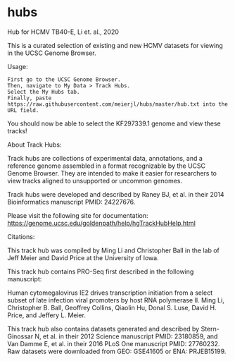 # hubs
Hub for HCMV TB40-E, Li et. al.,  2020 

This is a curated selection of existing and new HCMV datasets for viewing in the UCSC Genome Browser.

Usage:

    First go to the UCSC Genome Browser.
    Then, navigate to My Data > Track Hubs.
    Select the My Hubs tab.
    Finally, paste https://raw.githubusercontent.com/meierjl/hubs/master/hub.txt into the URL field.

You should now be able to select the KF297339.1 genome and view these tracks!

About Track Hubs:

Track hubs are collections of experimental data, annotations, and a reference genome assembled in a format recognizable by the UCSC Genome Browser. They are intended to make it easier for researchers to view tracks aligned to unsupported or uncommon genomes.

Track hubs were developed and described by Raney BJ, et al. in their 2014 Bioinformatics manuscript PMID: 24227676.

Please visit the following site for documentation: https://genome.ucsc.edu/goldenpath/help/hgTrackHubHelp.html

Citations:

This track hub was compiled by Ming Li and Christopher Ball in the lab of Jeff Meier and David Price at the University of Iowa. 

This track hub contains PRO-Seq first described in the following manuscript:

Human cytomegalovirus IE2 drives transcription initiation from a select subset of late infection viral promoters by host RNA polymerase II. Ming Li, Christopher B. Ball, Geoffrey Collins, Qiaolin Hu, Donal S. Luse, David H. Price, and Jeffery L. Meier.

This track hub also contains datasets generated and described by Stern-Ginossar N, et al. in their 2012 Science manuscript PMID: 23180859, and Van Damme E, et al. in their 2016 PLoS One manuscript PMID: 27760232. Raw datasets were downloaded from GEO: GSE41605 or ENA: PRJEB15199.
